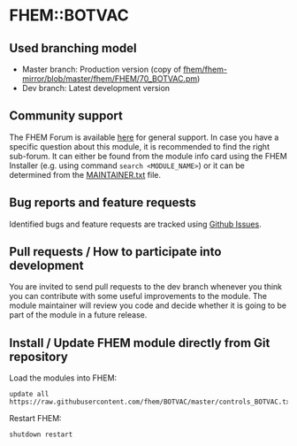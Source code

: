 # FHEM::BOTVAC

## Used branching model
* Master branch: Production version (copy of [fhem/fhem-mirror/blob/master/fhem/FHEM/70_BOTVAC.pm](https://github.com/fhem/fhem-mirror/blob/master/fhem/FHEM/70_BOTVAC.pm))
* Dev branch: Latest development version

## Community support
The FHEM Forum is available [here](https://forum.fhem.de/) for general support.
In case you have a specific question about this module, it is recommended to find the right sub-forum.
It can either be found from the module info card using the FHEM Installer (e.g. using command `search <MODULE_NAME>`) or it can be determined from the [MAINTAINER.txt](https://github.com/fhem/fhem-mirror/blob/master/fhem/MAINTAINER.txt) file.

## Bug reports and feature requests
Identified bugs and feature requests are tracked using [Github Issues](https://github.com/fhem/BOTVAC/issues).

## Pull requests / How to participate into development
You are invited to send pull requests to the dev branch whenever you think you can contribute with some useful improvements to the module. The module maintainer will review you code and decide whether it is going to be part of the module in a future release.

## Install / Update FHEM module directly from Git repository

Load the modules into FHEM:

    update all https://raw.githubusercontent.com/fhem/BOTVAC/master/controls_BOTVAC.txt
Restart FHEM:
    
    shutdown restart